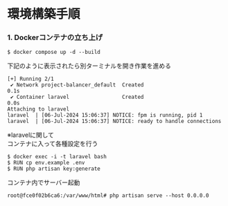# 環境構築手順

### 1. Dockerコンテナの立ち上げ
```
$ docker compose up -d --build
```
下記のように表示されたら別ターミナルを開き作業を進める
```
[+] Running 2/1
 ✔ Network project-balancer_default  Created                                                                                        0.1s 
 ✔ Container laravel                 Created                                                                                        0.0s 
Attaching to laravel
laravel  | [06-Jul-2024 15:06:37] NOTICE: fpm is running, pid 1
laravel  | [06-Jul-2024 15:06:37] NOTICE: ready to handle connections
```

※laravelに関して </br>
コンテナに入って各種設定を行う
```
$ docker exec -i -t laravel bash
$ RUN cp env.example .env
$ RUN php artisan key:generate
```
コンテナ内でサーバー起動
```
root@fce0f02b6ca6:/var/www/html# php artisan serve --host 0.0.0.0
```
